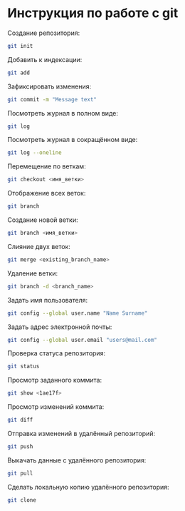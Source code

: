 # Инструкция по работе с git

Создание репозитория:
```sh
git init
```

Добавить к индексации:
```sh
git add
```

Зафиксировать изменения:
```sh
git commit -m "Message text"
```

Посмотреть журнал в полном виде:
```sh
git log
```

Посмотреть журнал в сокращённом виде:
```sh
git log --oneline
```

Перемещение по веткам:
```sh
git checkout <имя_ветки>
```

Отображение всех веток:
```sh
git branch
```

Создание новой ветки:
```sh
git branch <имя_ветки>
```

Слияние двух веток:
```sh
git merge <existing_branch_name>
```

Удаление ветки:
```sh
git branch -d <branch_name>
```

Задать имя пользователя:
```sh
git config --global user.name "Name Surname"
```

Задать адрес электронной почты:
```sh
git config --global user.email "users@mail.com"
```

Проверка статуса репозитория:
```sh
git status
```

Просмотр заданного коммита:
```sh
git show <1ae17f>
```

Просмотр изменений коммита:
```sh
git diff
```

Отправка изменений в удалённый репозиторий:
```sh
git push
```

Выкачать данные с удалённого репозитория:
```sh
git pull
```

Сделать локальную копию удалённого репозитория:
```sh
git clone
```
